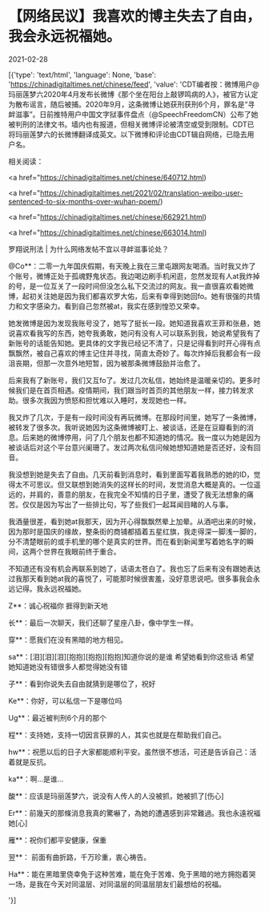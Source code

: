 # 【网络民议】我喜欢的博主失去了自由，我会永远祝福她。

2021-02-28

[{'type': 'text/html', 'language': None, 'base': 'https://chinadigitaltimes.net/chinese/feed', 'value': 'CDT编者按：微博用户@玛丽莲梦六2020年4月发布长微博《那个坐在阳台上敲锣鸣病的人》，被官方认定为散布谣言，随后被捕。2020年9月，这条微博让她获刑获刑6个月，罪名是“寻衅滋事”。日前推特用户中国文字狱事件盘点（@SpeechFreedomCN）公布了她被判刑的法律文书。墙内也有报道，但相关微博评论被清空或受到限制。CDT已将玛丽莲梦六的长微博翻译成英文。以下微博和评论由CDT辑自网络，已隐去用户名。



相关阅读：

<a href="https://chinadigitaltimes.net/chinese/640712.html)

<a href="https://chinadigitaltimes.net/2021/02/translation-weibo-user-sentenced-to-six-months-over-wuhan-poem/)

<a href="https://chinadigitaltimes.net/chinese/662921.html)

<a href="https://chinadigitaltimes.net/chinese/663014.html)

罗翔说刑法 | 为什么网络发帖不宜以寻衅滋事论处？



@Co**：二零一九年国庆假期，有天晚上我在三里屯跟网友喝酒。当时我又炸了个账号，微博正处于孤魂野鬼状态。我边喝边刷手机闲逛，忽然发现有人at我炸掉的号，是一位互关了一段时间但没怎么私下交流过的网友。我一直很喜欢看她微博，起初关注她是因为我们都喜欢罗大佑，后来有幸得到她回fo。她有很强的共情力和文字感染力。看到自己忽然被at，我实在感到惶恐又荣幸。

她发微博是因为发现我账号没了，她写了挺长一段。她知道我喜欢王菲和张悬，她说喜欢看我写的东西，她夸我勇敢，她问有没有人可以联系到我，她说希望我有了新账号的话能告知她。更具体的文字我已经记不清了，只是记得看到时开心得有点飘飘然，被自己喜欢的博主记住并寻找，简直太奇妙了。每次炸掉后我都会有一段沮丧期，但那一次意外地短暂，因为被那条微博鼓励并治愈了。

后来我有了新账号，我们又互fo了。发过几次私信，她始终是温暖亲切的。更多时候我们是在首页相遇。疫情期间，我们跟当时首页的其他朋友一样，接力转发求助。很多次我因为愤怒和担忧难以入睡时，发现她也一样。

我又炸了几次，于是有一段时间没有再玩微博。在那段时间里，她写了一条微博，被转发了很多次。我听说她因为这条微博被盯上、被谈话，还是在豆瓣看到的消息。后来她的微博停用，问了几个朋友也都不知道她的情况。我一度以为她是因为被谈话后对这个平台意兴阑珊了。发过两次私信问候她想知道她是否还好，没有回音。

我没想到她是失去了自由。几天前看到消息时，看到里面写着我熟悉的她的ID，觉得太不可思议。但又联想到她消失的这样长的时间，发觉消息大概是真的。一位遥远的，并肩的，善意的朋友，在我完全不知情的日子里，遭受了我无法想象的痛苦。仅仅是因为写出了一些排比句，写了些我们一起耳闻目睹的人与事。

我酒量很差，看到她at我那天，因为开心得飘飘然晕上加晕。从酒吧出来的时候，因为那时是国庆的缘故，整条街的商铺都插着五星红旗，我走得深一脚浅一脚的，分不清楚眼前的或手机里的哪个是真实的世界。而在看到新闻里写着她名字的瞬间，这两个世界在我眼前终于重合。

不知道还有没有机会再联系到她了，话语太苍白了。我也忘了后来有没有跟她表达过我那天看到她at我的喜悦了，可能那时候很害羞，没好意思说吧。很多事我会永远记得。我永远祝福她。



Z**：诚心祝福你 捱得到新天地

长**：最后一次聊天，我们还聊了星座八卦，像中学生一样。

穿**：愿我们在没有黑暗的地方相见。

sa**：[泪][泪][泪][抱抱][抱抱][抱抱]知道你说的是谁 希望她看到你这些话 希望她知道她没有错很多人都觉得她没有错

子**：看到你说失去自由就猜到是哪位了，祝好

Ke**：你好，可以私信一下是哪位吗

Ug**：最近被判刑6个月的那个

程**：支持她，支持一切因言获罪的人，其实也就是在帮助我们自己。

hw**：祝愿以后的日子大家都能顺利平安。虽然很不想活，可还是告诉自己：活着就是反抗。

ka**：啊&#8230;是谁&#8230;

酸**：应该是玛丽莲梦六，说没有人传人的人没被抓，她被抓了[伤心]

Er**：前幾天的那條消息我真的驚嚇了，為她的遭遇感到非常難過。我也永遠祝褔她[心]

雁**：祝你们都平安健康，保重

翌**： 前面有曲折路，千万珍重，衷心祷告。

Ha**：能在黑暗里侥幸免于这种苦难，能在免于苦难、免于黑暗的地方拥抱着哭一场，是我在今天对同温层、对同温层的同温层朋友们最想给的祝福。

'}]